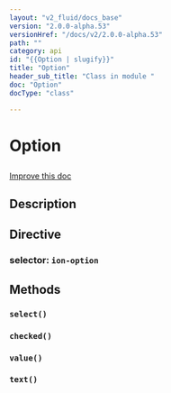 ```yaml
---
layout: "v2_fluid/docs_base"
version: "2.0.0-alpha.53"
versionHref: "/docs/v2/2.0.0-alpha.53"
path: ""
category: api
id: "{{Option | slugify}}"
title: "Option"
header_sub_title: "Class in module "
doc: "Option"
docType: "class"

---
```










<h1 class="api-title">


Option






</h1>

<a class="improve-v2-docs" href='http://github.com/driftyco/ionic/edit/2.0/ionic/components/option/option.ts#L2'>
Improve this doc
</a>






<!-- description -->
<h2>Description</h2>



<h2>Directive</h2>
<h3>selector: <code>ion-option</code></h3>
<!-- @usage tag -->


<!-- @property tags -->


<!-- methods on the class -->

<h2>Methods</h2>

<div id="select"></div>

<h3>
<code>select()</code>
  

</h3>












<div id="checked"></div>

<h3>
<code>checked()</code>
  

</h3>













<div id="value"></div>

<h3>
<code>value()</code>
  

</h3>













<div id="text"></div>

<h3>
<code>text()</code>
  

</h3>










<!-- related link --><!-- end content block -->


<!-- end body block -->


